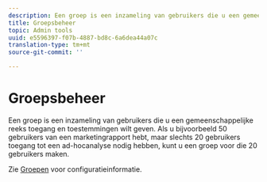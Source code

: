 ```yaml
---
description: Een groep is een inzameling van gebruikers die u een gemeenschappelijke reeks toegang en toestemmingen wilt geven. Als u bijvoorbeeld 50 gebruikers van een marketingrapport hebt, maar slechts 20 gebruikers toegang tot een ad-hocanalyse nodig hebben, kunt u een groep voor die 20 gebruikers maken.
title: Groepsbeheer
topic: Admin tools
uuid: e5596397-f07b-4887-bd8c-6a6dea44a07c
translation-type: tm+mt
source-git-commit: ''

---
```



# Groepsbeheer

Een groep is een inzameling van gebruikers die u een gemeenschappelijke reeks toegang en toestemmingen wilt geven. Als u bijvoorbeeld 50 gebruikers van een marketingrapport hebt, maar slechts 20 gebruikers toegang tot een ad-hocanalyse nodig hebben, kunt u een groep voor die 20 gebruikers maken.

Zie [Groepen](/help/admin/user-management2/c-user-groups/groups.md) voor configuratieinformatie.
